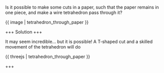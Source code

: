 Is it possible to make some cuts in a paper, such that the paper remains in one piece, and make a wire tetrahedron pass through it?

{{ image | tetrahedron_through_paper }}

+++
Solution
+++

It may seem incredible... but it is possible! A T-shaped cut and a skilled movement of the tetrahedron will do

{{ threejs | tetrahedron_through_paper }}

+++